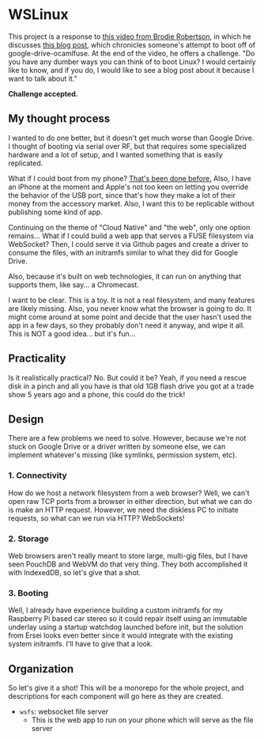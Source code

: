 # WSLinux

This project is a response to [this video from Brodie Robertson](https://www.youtube.com/watch?v=jhscJRB_fu4),
in which he discusses [this blog post](https://ersei.net/en/blog/fuse-root), which chronicles someone's attempt to boot
off of google-drive-ocamlfuse. At the end of the video, he offers a challenge. "Do you have any dumber ways you can
think of to boot Linux? I would certainly like to know, and if you do, I would like to see a blog post about it because
I want to talk about it."

**Challenge accepted.**


## My thought process

I wanted to do one better, but it doesn't get much worse than Google Drive. I thought of booting via serial over RF,
but that requires some specialized hardware and a lot of setup, and I wanted something that is easily replicated.

What if I could boot from my phone? [That's been done before.](https://play.google.com/store/apps/details?id=com.softwarebakery.drivedroid&hl=en_US)
Also, I have an iPhone at the moment and Apple's not too keen on letting you override the behavior of the USB port,
since that's how they make a lot of their money from the accessory market. Also, I want this to be replicable without
publishing some kind of app.

Continuing on the theme of "Cloud Native" and "the web", only one option remains... What if I could build a web app
that serves a FUSE filesystem via WebSocket? Then, I could serve it via Github pages and create a driver to consume the
files, with an initramfs similar to what they did for Google Drive.

Also, because it's built on web technologies, it can run on anything that supports them, like say... a Chromecast.

I want to be clear. This is a toy. It is not a real filesystem, and many features are likely missing. Also, you never
know what the browser is going to do. It might come around at some point and decide that the user hasn't used the app
in a few days, so they probably don't need it anyway, and wipe it all. This is NOT a good idea... but it's fun...


## Practicality

Is it realistically practical? No. But could it be? Yeah, if you need a rescue disk in a pinch and all you have is that
old 1GB flash drive you got at a trade show 5 years ago and a phone, this could do the trick!


## Design

There are a few problems we need to solve. However, because we're not stuck on Google Drive or a driver written by
someone else, we can implement whatever's missing (like symlinks, permission system, etc).

### 1. Connectivity

How do we host a network filesystem from a web browser? Well, we can't open raw TCP ports from a browser in either
direction, but what we can do is make an HTTP request. However, we need the diskless PC to initiate requests, so what
can we run via HTTP? WebSockets!

### 2. Storage

Web browsers aren't really meant to store large, multi-gig files, but I have seen PouchDB and WebVM do that very thing.
They both accomplished it with IndexedDB, so let's give that a shot.

### 3. Booting

Well, I already have experience building a custom initramfs for my Raspberry Pi based car stereo so it could repair
itself using an immutable underlay using a startup watchdog launched before init, but the solution from Ersei looks
even better since it would integrate with the existing system initramfs. I'll have to give that a look.


## Organization

So let's give it a shot! This will be a monorepo for the whole project, and descriptions for each component will go
here as they are created.

* `wsfs`: websocket file server
	* This is the web app to run on your phone which will serve as the file server
